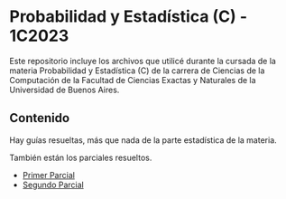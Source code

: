# Probabilidad y Estadística (C) - 1C2023
Este repositorio incluye los archivos que utilicé durante la cursada de la materia Probabilidad y Estadística (C) de la carrera de Ciencias de la Computación de la Facultad de Ciencias Exactas y Naturales de la Universidad de Buenos Aires.

## Contenido

Hay guías resueltas, más que nada de la parte estadística de la materia.

También están los parciales resueltos.  
- [Primer Parcial](https://github.com/pedrofuentes79/Probabilidad-y-Estadistica-C-UBA/blob/master/Primer-parcial-probabilidad.pdf)  
- [Segundo Parcial](https://github.com/pedrofuentes79/Probabilidad-y-Estadistica-C-UBA/blob/master/Segundo-parcial-probabilidad.pdf)
